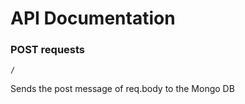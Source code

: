 # API Documentation

### POST requests

```
/
```

Sends the post message of req.body to the Mongo DB